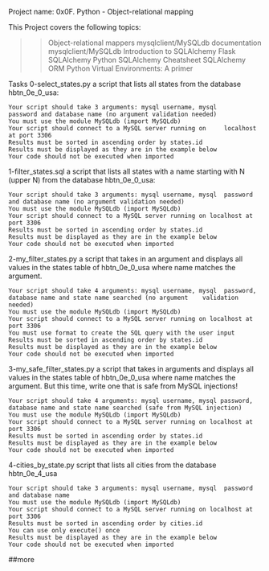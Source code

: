 Project name: 0x0F. Python - Object-relational mapping

This Project covers the following topics:
>>Object-relational mappers
>>mysqlclient/MySQLdb documentation
>>mysqlclient/MySQLdb
>>Introduction to SQLAlchemy
>>Flask SQLAlchemy
>>Python SQLAlchemy Cheatsheet
>>SQLAlchemy ORM 
>>Python Virtual Environments: A primer

Tasks
0-select_states.py
	a script that lists all states from the database 	hbtn_0e_0_usa:

	Your script should take 3 arguments: mysql username, mysql 		password and database name (no argument validation needed)
	You must use the module MySQLdb (import MySQLdb)
	Your script should connect to a MySQL server running on 	localhost at port 3306
	Results must be sorted in ascending order by states.id
	Results must be displayed as they are in the example below
	Your code should not be executed when imported
	
1-filter_states.sql
	 a script that lists all states with a name starting with N (upper N) from the database hbtn_0e_0_usa:

	Your script should take 3 arguments: mysql username, mysql 	password and database name (no argument validation needed)
	You must use the module MySQLdb (import MySQLdb)
	Your script should connect to a MySQL server running on localhost at port 3306
	Results must be sorted in ascending order by states.id
	Results must be displayed as they are in the example below
	Your code should not be executed when imported
	
 2-my_filter_states.py
 	a script that takes in an argument and displays all values in the states table of hbtn_0e_0_usa where name matches the argument.

	Your script should take 4 arguments: mysql username, mysql 	password, database name and state name searched (no argument 	validation needed)
	You must use the module MySQLdb (import MySQLdb)
	Your script should connect to a MySQL server running on localhost at port 3306
	You must use format to create the SQL query with the user input
	Results must be sorted in ascending order by states.id
	Results must be displayed as they are in the example below
	Your code should not be executed when imported
	
3-my_safe_filter_states.py
	a script that takes in arguments and displays all values in 	the states table of hbtn_0e_0_usa where name matches the argument. 	But this time, write one that is safe from MySQL injections!

	Your script should take 4 arguments: mysql username, mysql password, database name and state name searched (safe from MySQL injection)
	You must use the module MySQLdb (import MySQLdb)
	Your script should connect to a MySQL server running on localhost at port 3306
	Results must be sorted in ascending order by states.id
	Results must be displayed as they are in the example below
	Your code should not be executed when imported
	

4-cities_by_state.py
	script that lists all cities from the database hbtn_0e_4_usa

	Your script should take 3 arguments: mysql username, mysql 	password and database name
	You must use the module MySQLdb (import MySQLdb)
	Your script should connect to a MySQL server running on localhost at port 3306
	Results must be sorted in ascending order by cities.id
	You can use only execute() once
	Results must be displayed as they are in the example below
	Your code should not be executed when imported
	
	
##more
